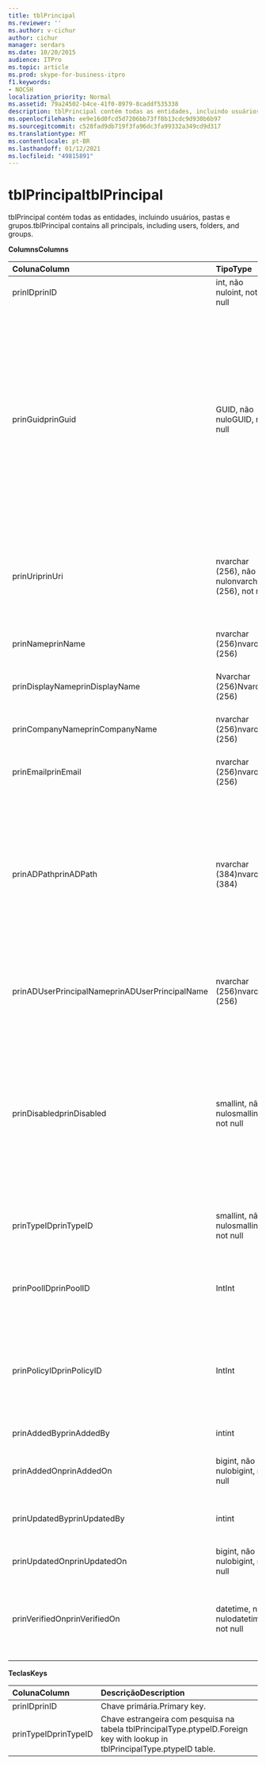 ```yaml
---
title: tblPrincipal
ms.reviewer: ''
ms.author: v-cichur
author: cichur
manager: serdars
ms.date: 10/20/2015
audience: ITPro
ms.topic: article
ms.prod: skype-for-business-itpro
f1.keywords:
- NOCSH
localization_priority: Normal
ms.assetid: 79a24502-b4ce-41f0-8979-8caddf535338
description: tblPrincipal contém todas as entidades, incluindo usuários, pastas e grupos.
ms.openlocfilehash: ee9e16d0fcd5d7206bb73ff8b13cdc9d930b6b97
ms.sourcegitcommit: c528fad9db719f3fa96dc3fa99332a349cd9d317
ms.translationtype: MT
ms.contentlocale: pt-BR
ms.lasthandoff: 01/12/2021
ms.locfileid: "49815891"
---
```

# <a name="tblprincipal"></a><span data-ttu-id="e93b4-103">tblPrincipal</span><span class="sxs-lookup"><span data-stu-id="e93b4-103">tblPrincipal</span></span>
 
<span data-ttu-id="e93b4-104">tblPrincipal contém todas as entidades, incluindo usuários, pastas e grupos.</span><span class="sxs-lookup"><span data-stu-id="e93b4-104">tblPrincipal contains all principals, including users, folders, and groups.</span></span>
  
<span data-ttu-id="e93b4-105">**Columns**</span><span class="sxs-lookup"><span data-stu-id="e93b4-105">**Columns**</span></span>

|<span data-ttu-id="e93b4-106">**Coluna**</span><span class="sxs-lookup"><span data-stu-id="e93b4-106">**Column**</span></span>|<span data-ttu-id="e93b4-107">**Tipo**</span><span class="sxs-lookup"><span data-stu-id="e93b4-107">**Type**</span></span>|<span data-ttu-id="e93b4-108">**Descrição**</span><span class="sxs-lookup"><span data-stu-id="e93b4-108">**Description**</span></span>|
|:-----|:-----|:-----|
|<span data-ttu-id="e93b4-109">prinID</span><span class="sxs-lookup"><span data-stu-id="e93b4-109">prinID</span></span>  <br/> |<span data-ttu-id="e93b4-110">int, não nulo</span><span class="sxs-lookup"><span data-stu-id="e93b4-110">int, not null</span></span>  <br/> |<span data-ttu-id="e93b4-111">ID principal.</span><span class="sxs-lookup"><span data-stu-id="e93b4-111">Principal ID.</span></span>  <br/> |
|<span data-ttu-id="e93b4-112">prinGuid</span><span class="sxs-lookup"><span data-stu-id="e93b4-112">prinGuid</span></span>  <br/> |<span data-ttu-id="e93b4-113">GUID, não nulo</span><span class="sxs-lookup"><span data-stu-id="e93b4-113">GUID, not null</span></span>  <br/> |<span data-ttu-id="e93b4-114">GUID da entidade.</span><span class="sxs-lookup"><span data-stu-id="e93b4-114">Principal GUID.</span></span> <span data-ttu-id="e93b4-115">Isso é amplamente usado como uma chave primária alternativa porque seu significado cruza o espaço dos Serviços de Domínio Active Directory.</span><span class="sxs-lookup"><span data-stu-id="e93b4-115">This is broadly used as an alternate primary key because its meaning crosses over into the Active Directory Domain Services space.</span></span> <span data-ttu-id="e93b4-116">(O GUID de uma entidade em cache é igual ao GUID de objeto correspondente no Active Directory).</span><span class="sxs-lookup"><span data-stu-id="e93b4-116">(The GUID for a cached principal is equal to the corresponding Active Directory object GUID.)</span></span>  <br/> |
|<span data-ttu-id="e93b4-117">prinUri</span><span class="sxs-lookup"><span data-stu-id="e93b4-117">prinUri</span></span>  <br/> |<span data-ttu-id="e93b4-118">nvarchar (256), não nulo</span><span class="sxs-lookup"><span data-stu-id="e93b4-118">nvarchar (256), not null</span></span>  <br/> |<span data-ttu-id="e93b4-p102">URI de entidade. O esquema do SIP é usado para usuários e o ma-grp é usado para quase tudo.</span><span class="sxs-lookup"><span data-stu-id="e93b4-p102">Principal URI. The SIP scheme is used for users, and ma-grp is used for almost everything else.</span></span>  <br/> |
|<span data-ttu-id="e93b4-121">prinName</span><span class="sxs-lookup"><span data-stu-id="e93b4-121">prinName</span></span>  <br/> |<span data-ttu-id="e93b4-122">nvarchar (256)</span><span class="sxs-lookup"><span data-stu-id="e93b4-122">nvarchar (256)</span></span>  <br/> |<span data-ttu-id="e93b4-p103">Nome comum. Usado apenas por tipos de usuário.</span><span class="sxs-lookup"><span data-stu-id="e93b4-p103">Common name. Used only by user types.</span></span>  <br/> |
|<span data-ttu-id="e93b4-125">prinDisplayName</span><span class="sxs-lookup"><span data-stu-id="e93b4-125">prinDisplayName</span></span>  <br/> |<span data-ttu-id="e93b4-126">Nvarchar (256)</span><span class="sxs-lookup"><span data-stu-id="e93b4-126">Nvarchar (256)</span></span>  <br/> |<span data-ttu-id="e93b4-p104">Nome de exibição. Usado somente pelos tipos de usuário.</span><span class="sxs-lookup"><span data-stu-id="e93b4-p104">Display name. Used only by user types.</span></span>  <br/> |
|<span data-ttu-id="e93b4-129">prinCompanyName</span><span class="sxs-lookup"><span data-stu-id="e93b4-129">prinCompanyName</span></span>  <br/> |<span data-ttu-id="e93b4-130">nvarchar (256)</span><span class="sxs-lookup"><span data-stu-id="e93b4-130">nvarchar (256)</span></span>  <br/> |<span data-ttu-id="e93b4-p105">Nome da empresa. Usado somente pelos tipos de usuário.</span><span class="sxs-lookup"><span data-stu-id="e93b4-p105">Company name. Used only by user types.</span></span>  <br/> |
|<span data-ttu-id="e93b4-133">prinEmail</span><span class="sxs-lookup"><span data-stu-id="e93b4-133">prinEmail</span></span>  <br/> |<span data-ttu-id="e93b4-134">nvarchar (256)</span><span class="sxs-lookup"><span data-stu-id="e93b4-134">nvarchar (256)</span></span>  <br/> |<span data-ttu-id="e93b4-p106">Email. Usado apenas pelos tipos de usuários.</span><span class="sxs-lookup"><span data-stu-id="e93b4-p106">Email. Used only by user types.</span></span>  <br/> |
|<span data-ttu-id="e93b4-137">prinADPath</span><span class="sxs-lookup"><span data-stu-id="e93b4-137">prinADPath</span></span>  <br/> |<span data-ttu-id="e93b4-138">nvarchar (384)</span><span class="sxs-lookup"><span data-stu-id="e93b4-138">nvarchar (384)</span></span>  <br/> |<span data-ttu-id="e93b4-p107">Nome de domínio do objeto do Active Directory do qual a entidade é uma versão em cache. Pode ser nulo para tipos que não são objetos do Active Directory (como os usuários do sistema).</span><span class="sxs-lookup"><span data-stu-id="e93b4-p107">Domain name of the Active Directory object that the principal is a cached version of. Can be Null for types that are not Active Directory objects (such as system users).</span></span>  <br/> |
|<span data-ttu-id="e93b4-141">prinADUserPrincipalName</span><span class="sxs-lookup"><span data-stu-id="e93b4-141">prinADUserPrincipalName</span></span>  <br/> |<span data-ttu-id="e93b4-142">nvarchar (256)</span><span class="sxs-lookup"><span data-stu-id="e93b4-142">nvarchar (256)</span></span>  <br/> |<span data-ttu-id="e93b4-143">Nome UPN do usuário.</span><span class="sxs-lookup"><span data-stu-id="e93b4-143">User's user principal name (UPN).</span></span> <span data-ttu-id="e93b4-144">Usado somente pelos tipos de usuário regular.</span><span class="sxs-lookup"><span data-stu-id="e93b4-144">Used only by regular user types.</span></span>  <br/> |
|<span data-ttu-id="e93b4-145">prinDisabled</span><span class="sxs-lookup"><span data-stu-id="e93b4-145">prinDisabled</span></span>  <br/> |<span data-ttu-id="e93b4-146">smallint, não nulo</span><span class="sxs-lookup"><span data-stu-id="e93b4-146">smallint, not null</span></span>  <br/> | <span data-ttu-id="e93b4-147">0: a entidade está ativa.</span><span class="sxs-lookup"><span data-stu-id="e93b4-147">0: Principal is active.</span></span> <br/>  <span data-ttu-id="e93b4-148">1: a entidade de segurança está desabilitada porque os recursos SIP do usuário estão desabilitados.</span><span class="sxs-lookup"><span data-stu-id="e93b4-148">1: Principal is disabled because user's SIP capabilities are disabled.</span></span> <br/>  <span data-ttu-id="e93b4-149">2: a entidade é excluída porque o objeto associado do AD foi excluído.</span><span class="sxs-lookup"><span data-stu-id="e93b4-149">2: Principal is deleted because associated AD object has been deleted.</span></span> <br/> |
|<span data-ttu-id="e93b4-150">prinTypeID</span><span class="sxs-lookup"><span data-stu-id="e93b4-150">prinTypeID</span></span>  <br/> |<span data-ttu-id="e93b4-151">smallint, não nulo</span><span class="sxs-lookup"><span data-stu-id="e93b4-151">smallint, not null</span></span>  <br/> |<span data-ttu-id="e93b4-152">Tipo de entidade (da tabela tblPrincipalType).</span><span class="sxs-lookup"><span data-stu-id="e93b4-152">Principal type (from tblPrincipalType table).</span></span>  <br/> |
|<span data-ttu-id="e93b4-153">prinPoolID</span><span class="sxs-lookup"><span data-stu-id="e93b4-153">prinPoolID</span></span>  <br/> |<span data-ttu-id="e93b4-154">Int</span><span class="sxs-lookup"><span data-stu-id="e93b4-154">Int</span></span>  <br/> |<span data-ttu-id="e93b4-155">Atribuição do pool de clientes do Skype for Business para a entidade de serviço.</span><span class="sxs-lookup"><span data-stu-id="e93b4-155">Skype for Business client pool assignment for the principal.</span></span>  <br/> |
|<span data-ttu-id="e93b4-156">prinPolicyID</span><span class="sxs-lookup"><span data-stu-id="e93b4-156">prinPolicyID</span></span>  <br/> |<span data-ttu-id="e93b4-157">Int</span><span class="sxs-lookup"><span data-stu-id="e93b4-157">Int</span></span>  <br/> |<span data-ttu-id="e93b4-158">Valor da política do Servidor de Chat Persistente para o usuário, se a política de tipo de marca estiver presente.</span><span class="sxs-lookup"><span data-stu-id="e93b4-158">Persistent Chat Server policy value for user, if tag type policy is present.</span></span>  <br/> |
|<span data-ttu-id="e93b4-159">prinAddedBy</span><span class="sxs-lookup"><span data-stu-id="e93b4-159">prinAddedBy</span></span>  <br/> |<span data-ttu-id="e93b4-160">int</span><span class="sxs-lookup"><span data-stu-id="e93b4-160">int</span></span>  <br/> |<span data-ttu-id="e93b4-161">ID da entidade do criador.</span><span class="sxs-lookup"><span data-stu-id="e93b4-161">Principal ID of the creator.</span></span>  <br/> |
|<span data-ttu-id="e93b4-162">prinAddedOn</span><span class="sxs-lookup"><span data-stu-id="e93b4-162">prinAddedOn</span></span>  <br/> |<span data-ttu-id="e93b4-163">bigint, não nulo</span><span class="sxs-lookup"><span data-stu-id="e93b4-163">bigint, not null</span></span>  <br/> |<span data-ttu-id="e93b4-164">Carimbo de data/hora para a hora da criação.</span><span class="sxs-lookup"><span data-stu-id="e93b4-164">Time stamp for the creation time.</span></span>  <br/> |
|<span data-ttu-id="e93b4-165">prinUpdatedBy</span><span class="sxs-lookup"><span data-stu-id="e93b4-165">prinUpdatedBy</span></span>  <br/> |<span data-ttu-id="e93b4-166">int</span><span class="sxs-lookup"><span data-stu-id="e93b4-166">int</span></span>  <br/> |<span data-ttu-id="e93b4-167">ID da entidade que atualizou esta entrada pela última vez.</span><span class="sxs-lookup"><span data-stu-id="e93b4-167">ID of the principal that last updated this.</span></span>  <br/> |
|<span data-ttu-id="e93b4-168">prinUpdatedOn</span><span class="sxs-lookup"><span data-stu-id="e93b4-168">prinUpdatedOn</span></span>  <br/> |<span data-ttu-id="e93b4-169">bigint, não nulo</span><span class="sxs-lookup"><span data-stu-id="e93b4-169">bigint, not null</span></span>  <br/> |<span data-ttu-id="e93b4-170">Carimbo de data/hora da última atualização.</span><span class="sxs-lookup"><span data-stu-id="e93b4-170">Time stamp for the last update.</span></span>  <br/> |
|<span data-ttu-id="e93b4-171">prinVerifiedOn</span><span class="sxs-lookup"><span data-stu-id="e93b4-171">prinVerifiedOn</span></span>  <br/> |<span data-ttu-id="e93b4-172">datetime, não nulo</span><span class="sxs-lookup"><span data-stu-id="e93b4-172">datetime, not null</span></span>  <br/> |<span data-ttu-id="e93b4-173">Data e hora da última atualização de Sincronização do Active Directory para a entidade.</span><span class="sxs-lookup"><span data-stu-id="e93b4-173">Date and time of the last Active Directory Sync refresh for the principal.</span></span>  <br/> |
   
<span data-ttu-id="e93b4-174">**Teclas**</span><span class="sxs-lookup"><span data-stu-id="e93b4-174">**Keys**</span></span>

|<span data-ttu-id="e93b4-175">**Coluna**</span><span class="sxs-lookup"><span data-stu-id="e93b4-175">**Column**</span></span>|<span data-ttu-id="e93b4-176">**Descrição**</span><span class="sxs-lookup"><span data-stu-id="e93b4-176">**Description**</span></span>|
|:-----|:-----|
|<span data-ttu-id="e93b4-177">prinID</span><span class="sxs-lookup"><span data-stu-id="e93b4-177">prinID</span></span>  <br/> |<span data-ttu-id="e93b4-178">Chave primária.</span><span class="sxs-lookup"><span data-stu-id="e93b4-178">Primary key.</span></span>  <br/> |
|<span data-ttu-id="e93b4-179">prinTypeID</span><span class="sxs-lookup"><span data-stu-id="e93b4-179">prinTypeID</span></span>  <br/> |<span data-ttu-id="e93b4-180">Chave estrangeira com pesquisa na tabela tblPrincipalType.ptypeID.</span><span class="sxs-lookup"><span data-stu-id="e93b4-180">Foreign key with lookup in tblPrincipalType.ptypeID table.</span></span>  <br/> |
   

